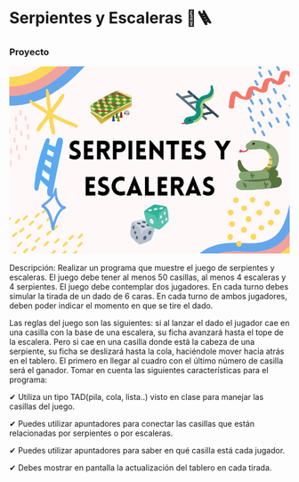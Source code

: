 # Serpientes y Escaleras 🐍🪜

### Proyecto

![](img/Portada.png)

Descripción: Realizar un programa que muestre el juego de serpientes y escaleras. El juego debe tener al menos 50 casillas, al menos 4 escaleras y 4 serpientes. El juego debe contemplar dos jugadores. En cada turno debes simular la tirada de un dado de 6 caras. En cada turno de ambos jugadores, deben poder indicar el momento en que se tire el dado.

Las reglas del juego son las siguientes: si al lanzar el dado el jugador cae en una casilla con la base de una escalera, su ficha avanzará hasta el tope de la escalera. Pero si cae en una casilla donde está la cabeza de una serpiente, su ficha se deslizará hasta la cola, haciéndole mover hacia atrás en el tablero. El primero en llegar al cuadro con el último número de casilla será el ganador.
Tomar en cuenta las siguientes características para el programa:

✔ Utiliza un tipo TAD(pila, cola, lista..) visto en clase para manejar las casillas del juego.

✔ Puedes utilizar apuntadores para conectar las casillas que están relacionadas por serpientes o por
escaleras.

✔ Puedes utilizar apuntadores para saber en qué casilla está cada jugador.

✔ Debes mostrar en pantalla la actualización del tablero en cada tirada.
